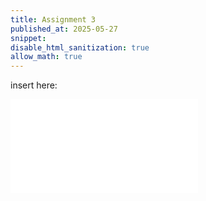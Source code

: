 ```yaml
---
title: Assignment 3
published_at: 2025-05-27
snippet: 
disable_html_sanitization: true
allow_math: true
---
```


insert here:
<iframe src="/asm3/index.html" width="window-width" height="window-height" style="border: none;"></iframe>